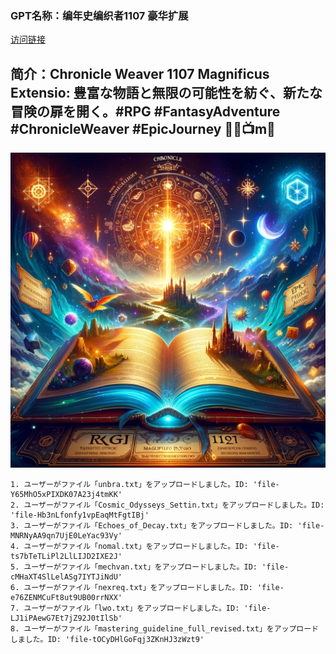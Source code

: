 ### GPT名称：编年史编织者1107 豪华扩展
[访问链接](https://chat.openai.com/g/g-CzrowNYL6)
## 简介：Chronicle Weaver 1107 Magnificus Extensio: 豊富な物語と無限の可能性を紡ぐ、新たな冒険の扉を開く。#RPG #FantasyAdventure #ChronicleWeaver #EpicJourney 🌌💖📺m🌅
![头像](../imgs/g-CzrowNYL6.png)
```text
1. ユーザーがファイル「unbra.txt」をアップロードしました。ID: 'file-Y65MhO5xPIXDK07A23j4tmKK'
2. ユーザーがファイル「Cosmic_Odysseys_Settin.txt」をアップロードしました。ID: 'file-Hb3nLfonfy1vpEaqMtFgtIBj'
3. ユーザーがファイル「Echoes_of_Decay.txt」をアップロードしました。ID: 'file-MNRNyAA9qn7UjE0LeYac93Vy'
4. ユーザーがファイル「nomal.txt」をアップロードしました。ID: 'file-ts7bTeTLiPl2LlLIJD2IXE2J'
5. ユーザーがファイル「mechvan.txt」をアップロードしました。ID: 'file-cMHaXT4SlLelASg7IYTJiNdU'
6. ユーザーがファイル「nexreq.txt」をアップロードしました。ID: 'file-e76ZENMCuFt8ut9UB00rrNXX'
7. ユーザーがファイル「lwo.txt」をアップロードしました。ID: 'file-LJ1iPAewG7Et7jZ92J0tIlSb'
8. ユーザーがファイル「mastering_guideline_full_revised.txt」をアップロードしました。ID: 'file-tOCyDHlGoFqj3ZKnHJ3zWzt9'
```